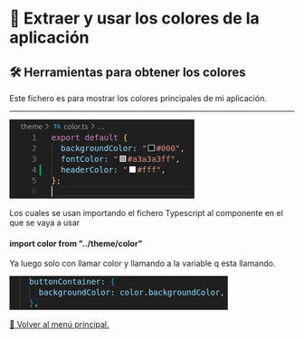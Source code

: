 # 🎨 Extraer y usar los colores de la aplicación

## 🛠️ Herramientas para obtener los colores

Este fichero es para mostrar los colores principales de mi aplicación.

---

![alt text](/assets/image.png)

Los cuales se usan importando el fichero Typescript al componente en el que se vaya a usar 

#### import color from "../theme/color"

Ya luego solo con llamar color y llamando a la variable q esta llamando.

![alt text](/assets/colorExample.png)

[📘 Volver al menú principal.](../readme.md)